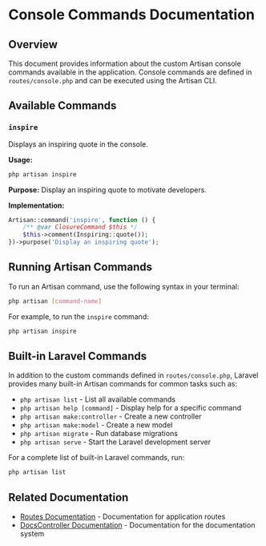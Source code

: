 # Console Commands Documentation

## Overview
This document provides information about the custom Artisan console commands available in the application. Console commands are defined in `routes/console.php` and can be executed using the Artisan CLI.

## Available Commands

### `inspire`
Displays an inspiring quote in the console.

**Usage:**
```bash
php artisan inspire
```

**Purpose:** Display an inspiring quote to motivate developers.

**Implementation:**
```php
Artisan::command('inspire', function () {
    /** @var ClosureCommand $this */
    $this->comment(Inspiring::quote());
})->purpose('Display an inspiring quote');
```

## Running Artisan Commands
To run an Artisan command, use the following syntax in your terminal:

```bash
php artisan [command-name]
```

For example, to run the `inspire` command:

```bash
php artisan inspire
```

## Built-in Laravel Commands
In addition to the custom commands defined in `routes/console.php`, Laravel provides many built-in Artisan commands for common tasks such as:

- `php artisan list` - List all available commands
- `php artisan help [command]` - Display help for a specific command
- `php artisan make:controller` - Create a new controller
- `php artisan make:model` - Create a new model
- `php artisan migrate` - Run database migrations
- `php artisan serve` - Start the Laravel development server

For a complete list of built-in Laravel commands, run:

```bash
php artisan list
```

## Related Documentation
- [Routes Documentation](Routes.md) - Documentation for application routes
- [DocsController Documentation](Controllers/DocsController.md) - Documentation for the documentation system
